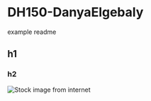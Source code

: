 # DH150-DanyaElgebaly
example readme

## h1

### h2

![Stock image from internet](https://images.app.goo.gl/keZtLVaztdz8het98)
